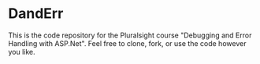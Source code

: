 # DandErr
This is the code repository for the Pluralsight course "Debugging and Error Handling with ASP.Net". Feel free to clone, fork, or use the code however you like.
